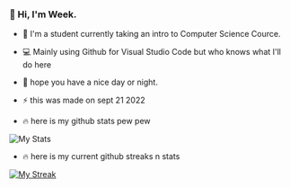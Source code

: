 ### :wave: Hi, I'm Week.

- :school_satchel: I'm a student currently taking an intro to Computer Science Cource. 
- :computer: Mainly using Github for Visual Studio Code but who knows what I'll do here
- :purple_heart: hope you have a nice day or night.
- :zap: this was made on sept 21 2022

- :fire: here is my github stats pew pew

![My Stats](https://github-readme-stats.vercel.app/api?username=week2&show_icons=true&theme=tokyonight)

- :fire: here is my current github streaks n stats 

[![My Streak](http://github-readme-streak-stats.herokuapp.com?user=Week2&theme=tokyonight)](https://git.io/streak-stats)
